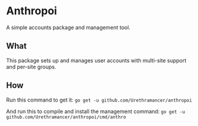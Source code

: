 # Anthropoi
A simple accounts package and management tool.

## What
This package sets up and manages user accounts with multi-site support and per-site groups.

## How
Run this command to get it:
`go get -u github.com/Urethramancer/anthropoi`

And run this to compile and install the management command:
`go get -u github.com/Urethramancer/anthropoi/cmd/anthro`

